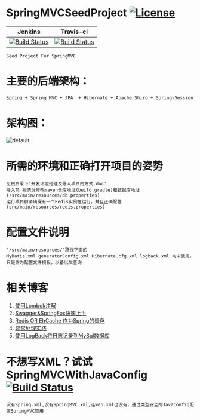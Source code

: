# SpringMVCSeedProject [![License](http://img.shields.io/:license-apache-brightgreen.svg)](http://www.apache.org/licenses/LICENSE-2.0.html)
|Jenkins|Travis-ci|
|:--:|:--:|
|[![Build Status](http://210.31.198.175:8080/jenkins/job/SpringMVCSeedProject/badge/icon)](https://github.com/izhangzhihao/SpringMVCSeedProject)|[![Build Status](https://travis-ci.org/izhangzhihao/SpringMVCSeedProject.svg?branch=master)](https://travis-ci.org/izhangzhihao/SpringMVCSeedProject)|
    Seed Project For SpringMVC

# 主要的后端架构：
    Spring + Spring MVC + JPA  + Hibernate + Apache Shiro + Spring-Session
    
# 架构图：
![default](https://cloud.githubusercontent.com/assets/12044174/17878264/3bece7a0-691c-11e6-973b-d60cd3ec91d1.png)

# 所需的环境和正确打开项目的姿势
    见根目录下'开发环境搭建及导入项目的方式.doc'
    导入前 视情况修改maven仓库地址(build.gradle)和数据库地址(/src/main/resources/db.properties)
    运行项目前请确保有一个Redis实例在运行，并且正确配置(src/main/resources/redis.properties)
    
# 配置文件说明
    '/src/main/resources/'路径下面的 
    MyBatis.xml generatorConfig.xml Hibernate.cfg.xml logback.xml 均未使用，只是作为配置文件模板，以备以后查询
    
# 相关博客

1. [使用Lombok注解](https://izhangzhihao.github.io/2016/06/29/使用Lombok注解/)
2. [Swagger&SpringFox快速上手](https://izhangzhihao.github.io/2016/08/21/Swagger&SpringFox快速上手/)
3. [Redis OR EhCache 作为Spring的缓存](https://izhangzhihao.github.io/2016/08/22/Redis-OR-EhCache-作为Spring的缓存/)
4. [异常处理实践](https://izhangzhihao.github.io/2016/08/22/异常处理实践/)
5. [使用LogBack将日志记录到MySql数据库](https://izhangzhihao.github.io/2016/05/18/使用LogBack将日志记录到MySql数据库/)


# 不想写XML？试试SpringMVCWithJavaConfig [![Build Status](https://travis-ci.org/izhangzhihao/SpringMVCWithJavaConfig.svg?branch=master)](https://github.com/izhangzhihao/SpringMVCWithJavaConfig)
    没有Spring.xml,没有SpringMVC.xml,连web.xml也没有，通过类型安全的JavaConfig配置SpringMVC应用

